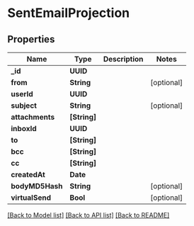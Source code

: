 # SentEmailProjection

## Properties
Name | Type | Description | Notes
------------ | ------------- | ------------- | -------------
**_id** | **UUID** |  | 
**from** | **String** |  | [optional] 
**userId** | **UUID** |  | 
**subject** | **String** |  | [optional] 
**attachments** | **[String]** |  | 
**inboxId** | **UUID** |  | 
**to** | **[String]** |  | 
**bcc** | **[String]** |  | 
**cc** | **[String]** |  | 
**createdAt** | **Date** |  | 
**bodyMD5Hash** | **String** |  | [optional] 
**virtualSend** | **Bool** |  | [optional] 

[[Back to Model list]](../README#documentation-for-models) [[Back to API list]](../README#documentation-for-api-endpoints) [[Back to README]](../README)


